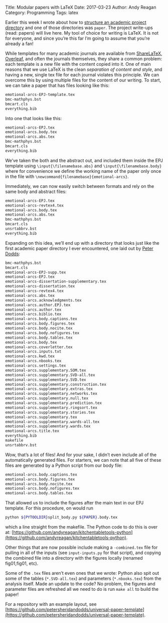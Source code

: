 Title: Modular papers with LaTeX
Date: 2017-03-23
Author: Andy Reagan
Category: Programming
Tags: latex

Earlier this week I wrote about how to [structure an academic project directory](https://medium.com/@andyreagan/structuring-academic-project-directories-3d959684fba1#.xvmvhqz1y) and one of those directories was `paper`. The project write-ups (read: papers) will live here. My tool of choice for writing is LaTeX. It is not for everyone, and since you’re this far I’m going to assume that you’re already a fan!

While templates for many academic journals are available from [ShareLaTeX](https://www.sharelatex.com/templates/journals/national-academy-of-sciences-%28pnas%29), [Overleaf](https://www.overleaf.com/gallery/tagged/academic-journal), and often the journals themselves, they share a common problem: each template is a new file with the content copied into it. One of main reasons that we use LaTeX is the clean _separation of content and style_, and having a new, single tex file for each journal violates this principle. We can overcome this by using multiple files for the content of our writing. To start, we can take a paper that has files looking like this:

```bash
emotional-arcs-EPJ-template.tex
bmc-mathphys.bst
bmcart.cls
everything.bib
```

Into one that looks like this:

```bash
emotional-arcs-EPJ.tex
emotional-arcs.body.tex
emotional-arcs.abs.tex
bmc-mathphys.bst
bmcart.cls
everything.bib
```

We’ve taken the both and the abstract out, and included them inside the EPJ template using `\input{\filenamebase.abs}` and `\input{\filenamebase.body}` where for convenience we define the working name of the paper only once in the file with `\newcommand{filenamebase}{emotional-arcs}`.


Immediately, we can now easily switch between formats and rely on the same body and abstract files:

```bash
emotional-arcs-EPJ.tex
emotional-arcs-revtex4.tex
emotional-arcs.body.tex
emotional-arcs.abs.tex
bmc-mathphys.bst
bmcart.cls
unsrtabbrv.bst
everything.bib
```

Expanding on this idea, we’ll end up with a directory that looks just like the first academic paper directory I ever encountered, one laid out by [Peter Dodds](http://www.uvm.edu/pdodds/):

```bash
bmc-mathphys.bst
bmcart.cls
emotional-arcs-EPJ-supp.tex
emotional-arcs-EPJ.tex
emotional-arcs-dissertation-supplementary.tex
emotional-arcs-dissertation.tex
emotional-arcs-revtex4.tex
emotional-arcs.abs.tex
emotional-arcs.acknowledgments.tex
emotional-arcs.author.EPJ.tex
emotional-arcs.author.tex
emotional-arcs.biblio.tex
emotional-arcs.body.captions.tex
emotional-arcs.body.figures.tex
emotional-arcs.body.nocite.tex
emotional-arcs.body.nofigures.tex
emotional-arcs.body.tables.tex
emotional-arcs.body.tex
emotional-arcs.coverletter.tex
emotional-arcs.inputs.txt
emotional-arcs.kwd.tex
emotional-arcs.nbooks.tex
emotional-arcs.settings.tex
emotional-arcs.supplementary.SOM.tex
emotional-arcs.supplementary.SVD-all.tex
emotional-arcs.supplementary.SVD.tex
emotional-arcs.supplementary.construction.tex
emotional-arcs.supplementary.extras.tex
emotional-arcs.supplementary.networks.tex
emotional-arcs.supplementary.null.tex
emotional-arcs.supplementary.prediction.tex
emotional-arcs.supplementary.ringsort.tex
emotional-arcs.supplementary.stories.tex
emotional-arcs.supplementary.tex
emotional-arcs.supplementary.wards-all.tex
emotional-arcs.supplementary.wards.tex
emotional-arcs.title.tex
everything.bib
makefile
unsrtabbrv.bst
```

Wow, that’s a lot of files! And for your sake, I didn’t even include all of the automatically generated files. For starters, we can note that all five of these files are generated by a Python script from our body file:

```bash
emotional-arcs.body.captions.tex
emotional-arcs.body.figures.tex
emotional-arcs.body.nocite.tex
emotional-arcs.body.nofigures.tex
emotional-arcs.body.tables.tex
```

That allowed us to include the figures after the main text in our EPJ template. For this procedure, on would run

```bash
python ${PYTOOLDIR}split_body.py ${PAPER}.body.tex
```

which a line straight from the makefile. The Python code to do this is over at: [https://github.com/andyreagan/kitchentabletools-python](https://github.com/andyreagan/kitchentabletools-python).

Other things that are now possible include making a `-combined.tex` file for pulling in all of the inputs (see `input-inputs.py` for that script), and copying the combined file into a directory with the figures locally (renamed fig01,fig01, etc).

Some of the `.tex` files aren’t even ones that we wrote: Python also spit out some of the tables (`*.SVD-all.tex`) and parameters (`*.nbooks.tex`) from the analysis itself. Made an update to the code? No problem, the figures and parameter files are refreshed all we need to do is run `make all` to build the paper!

For a repository with an example layout, see [https://github.com/petersheridandodds/universal-paper-template](https://github.com/petersheridandodds/universal-paper-template).
